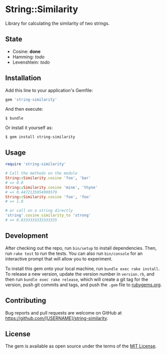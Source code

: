 # String::Similarity

Library for calculating the similarity of two strings.

## State

- Cosine: **done**
- Hamming: _todo_
- Levenshtein: _todo_

## Installation

Add this line to your application's Gemfile:

```ruby
gem 'string-similarity'
```

And then execute:

    $ bundle

Or install it yourself as:

    $ gem install string-similarity

## Usage

```ruby
require 'string-similarity'

# Call the methods on the module
String::Similarity.cosine 'foo', 'bar'
# => 0.0
String::Similarity.cosine 'mine', 'thyne'
# => 0.4472135954999579
String::Similarity.cosine 'foo', 'foo'
# => 1.0

# or call on a string directly
'string'.cosine_similarity_to 'strong'
# => 0.8333333333333335
```

## Development

After checking out the repo, run `bin/setup` to install dependencies. Then, run `rake test` to run the tests. You can also run `bin/console` for an interactive prompt that will allow you to experiment.

To install this gem onto your local machine, run `bundle exec rake install`. To release a new version, update the version number in `version.rb`, and then run `bundle exec rake release`, which will create a git tag for the version, push git commits and tags, and push the `.gem` file to [rubygems.org](https://rubygems.org).

## Contributing

Bug reports and pull requests are welcome on GitHub at https://github.com/[USERNAME]/string-similarity.


## License

The gem is available as open source under the terms of the [MIT License](http://opensource.org/licenses/MIT).
